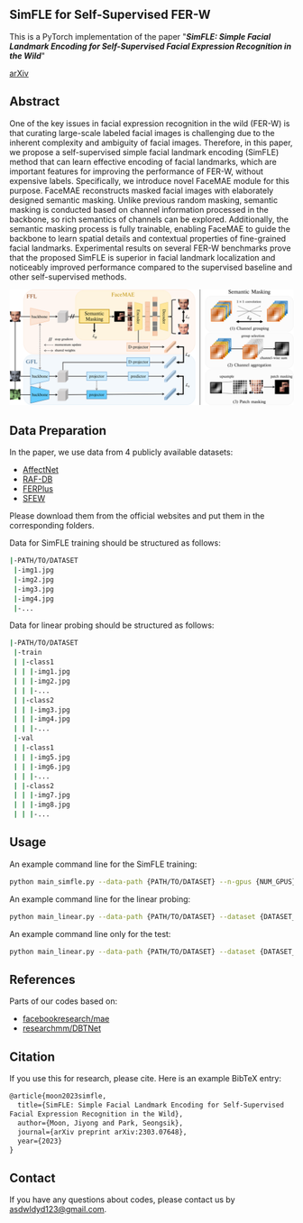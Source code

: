 ## SimFLE for Self-Supervised FER-W
This is a PyTorch implementation of the paper "***SimFLE: Simple Facial Landmark Encoding for Self-Supervised Facial Expression Recognition in the Wild***"<br>

[arXiv](https://arxiv.org/abs/2303.07648)

## Abstract
One of the key issues in facial expression recognition in the wild (FER-W) is that curating large-scale labeled facial images is challenging due to the inherent complexity and ambiguity of facial images. Therefore, in this paper, we propose a self-supervised simple facial landmark encoding (SimFLE) method that can learn effective encoding of facial landmarks, which are important features for improving the performance of FER-W, without expensive labels. Specifically, we introduce novel FaceMAE module for this purpose. FaceMAE reconstructs masked facial images with elaborately designed semantic masking. Unlike previous random masking, semantic masking is conducted based on channel information processed in the backbone, so rich semantics of channels can be explored. Additionally, the semantic masking process is fully trainable, enabling FaceMAE to guide the backbone to learn spatial details and contextual properties of fine-grained facial landmarks. Experimental results on several FER-W benchmarks prove that the proposed SimFLE is superior in facial landmark localization and noticeably improved performance compared to the supervised baseline and other self-supervised methods.

<p align="center">
    <img width="1200" alt="simfle" src="./src/architecture.png">
</p>

## Data Preparation
In the paper, we use data from 4 publicly available datasets:

+ [AffectNet](http://mohammadmahoor.com/affectnet/)
+ [RAF-DB](http://www.whdeng.cn/raf/model1.html#dataset)
+ [FERPlus](https://github.com/microsoft/FERPlus)
+ [SFEW](https://cs.anu.edu.au/few/AFEW.html)

Please download them from the official websites and put them in the corresponding folders.

Data for SimFLE training should be structured as follows:
``` sh
|-PATH/TO/DATASET
 |-img1.jpg
 |-img2.jpg
 |-img3.jpg
 |-img4.jpg
 |-...
```

Data for linear probing should be structured as follows:
``` sh
|-PATH/TO/DATASET
 |-train
 | |-class1
 | | |-img1.jpg
 | | |-img2.jpg
 | | |-...
 | |-class2
 | | |-img3.jpg
 | | |-img4.jpg
 | | |-...
 |-val
 | |-class1
 | | |-img5.jpg
 | | |-img6.jpg
 | | |-...
 | |-class2
 | | |-img7.jpg
 | | |-img8.jpg
 | | |-...
```

## Usage
An example command line for the SimFLE training:
```bash
python main_simfle.py --data-path {PATH/TO/DATASET} --n-gpus {NUM_GPUS}
```

An example command line for the linear probing:
```bash
python main_linear.py --data-path {PATH/TO/DATASET} --dataset {DATASET_NAME} --pretrained {PATH/TO/PRETRAINED_MODEL} --n-gpus {NUM_GPUS}
```

An example command line only for the test:
```bash
python main_linear.py --data-path {PATH/TO/DATASET} --dataset {DATASET_NAME} --pretrained {PATH/TO/TRAINED_MODEL} --n-gpus {NUM_GPUS} --eval
```

## References
Parts of our codes based on:
* [facebookresearch/mae](https://github.com/facebookresearch/mae)
* [researchmm/DBTNet](https://github.com/researchmm/DBTNet)

## Citation
If you use this for research, please cite. Here is an example BibTeX entry:

```
@article{moon2023simfle,
  title={SimFLE: Simple Facial Landmark Encoding for Self-Supervised Facial Expression Recognition in the Wild},
  author={Moon, Jiyong and Park, Seongsik},
  journal={arXiv preprint arXiv:2303.07648},
  year={2023}
}
```

## Contact
If you have any questions about codes, please contact us by asdwldyd123@gmail.com.
